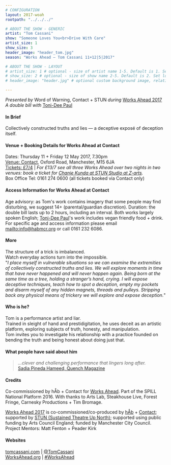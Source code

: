 ```yaml
---
# CONFIGURATION
layout: 2017-woah
rootpath: "../../../"

# ABOUT THE SHOW - GENERIC
artist: "Tom Cassani"
show: "Someone Loves You<br>Drive With Care"
artist_size: 1
show_size: 3
header_image: "header_tom.jpg"
season: "Works Ahead — Tom Cassani 11+12|5|2017"

# ABOUT THE SHOW - LAYOUT
# artist_size: 1 # optional - size of artist name 1-5. Default is 1. Set longer names to lower values
# show_size: 2 # optional - size of show name 2-5. Default is 2. Set longer names to lower values
# header_image: "header.jpg" # optional custom background image, relative to current page

---
```

*Presented by* Word of Warning, Contact + STUN *during* [Works Ahead 2017](/current/2017-worksahead)<br>*A double bill with* [Toni-Dee Paul](/current/2017-worksahead/paul)      
         
#### In Brief                      
Collectively constructed truths and lies — a deceptive exposé of deception itself.             
         
#### Venue + Booking Details for Works Ahead at Contact        
Dates: Thursday 11 + Friday 12 May 2017, 7.30pm          
<a href="http://contactmcr.com/visit/getting-here" target="_blank">Venue: Contact</a>, Oxford Road, Manchester, M15 6JA         
<a href="http://contactmcr.com/whats-on/72092-works-ahead-at-contact/booking" target="_blank">Tickets: £7/4</a> | *For £13/7 see all three Works Ahead over two nights in two venues: book a ticket for <a href="http://contactmcr.com/whats-on/72292-works-ahead-at-stun-studio/booking" target="_blank">Chanje Kunda at STUN Studio at Z-arts</a>.*          
Box Office Tel: 0161 274 0600 (all tickets booked via Contact only)        
        
#### Access Information for Works Ahead at Contact           
Age advisory: as Tom's work contains imagery that some people may find disturbing, we suggest 14+ (parental/guardian discretion). Duration: the double bill lasts up to 2 hours, including an interval. Both works largely spoken English; [Toni-Dee Paul](/current/2017-worksahead/paul)'s work includes vegan friendly food + drink. For specific age and access information please email <mailto:info@habmcr.org> or call 0161 232 6086.         
                
#### More              
The structure of a trick is imbalanced.<br>Watch everyday actions turn into the impossible.                 
"*I place myself in vulnerable situations so we can examine the extremities of collectively constructed truths and lies. We will explore moments in time that have never happened and will never happen again. Being born at the same time as a tree, holding a stranger’s hand, crying. I will expose deceptive techniques, teach how to spot a deception, empty my pockets and disarm myself of any hidden magnets, threads and pulleys. Stripping back any physical means of trickery we will explore and expose deception.*"              
          
#### Who is he?             
Tom is a performance artist and liar.<br>Trained in sleight of hand and prestidigitation, he uses deceit as an artistic platform, exploring subjects of truth, honesty, and manipulation.<br>Tom invites you to investigate his relationship with a practice founded on bending the truth and being honest about doing just that.                
         
#### What people have said about him          
>*…clever and challenging performance that lingers long after.*<br><a href="http://cardiffstudentmedia.co.uk/quench/culture/experimentica15" target="_blank">Sadia Pineda Hameed, Quench Magazine</a>        
                  
#### Credits         
Co-commissioned by hÅb + Contact for [Works Ahead](/hab/worksahead). Part of the SPILL National Platform 2016. With thanks to Arts Lab, Steakhouse Live, Forest Fringe, Carnesky Productions + Tim Bromage.        
                    
[Works Ahead 2017](/current/2017-worksahead) is co-commissioned/co-produced by [hÅb](/hab) + <a href="http://contactmcr.com" target="_blank">Contact</a>; supported by <a href="http://stunlive.com" target="_blank">STUN (Sustained Theatre Up North)</a>; supported using public funding by Arts Council England; funded by Manchester City Council.<br>Project Mentors: Matt Fenton + Peader Kirk        
         
#### Websites         
<a href="http://tomcassani.com" target="_blank">tomcassani.com</a> | <a href="http://twitter.com/TomCassani" target="_blank">@TomCassani</a><br><a href="http://worksahead.org" target="_blank">WorksAhead.org</a> | <a href="http://twitter.com/hashtag/WorksAhead" target="_blank">#WorksAhead</a>
